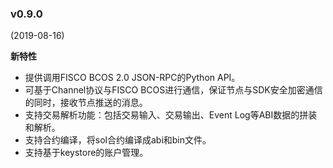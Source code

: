### v0.9.0

(2019-08-16)

**新特性** 

- 提供调用FISCO BCOS 2.0 JSON-RPC的Python API。
- 可基于Channel协议与FISCO BCOS进行通信，保证节点与SDK安全加密通信的同时，接收节点推送的消息。
- 支持交易解析功能：包括交易输入、交易输出、Event Log等ABI数据的拼装和解析。
- 支持合约编译，将sol合约编译成abi和bin文件。
- 支持基于keystore的账户管理。
